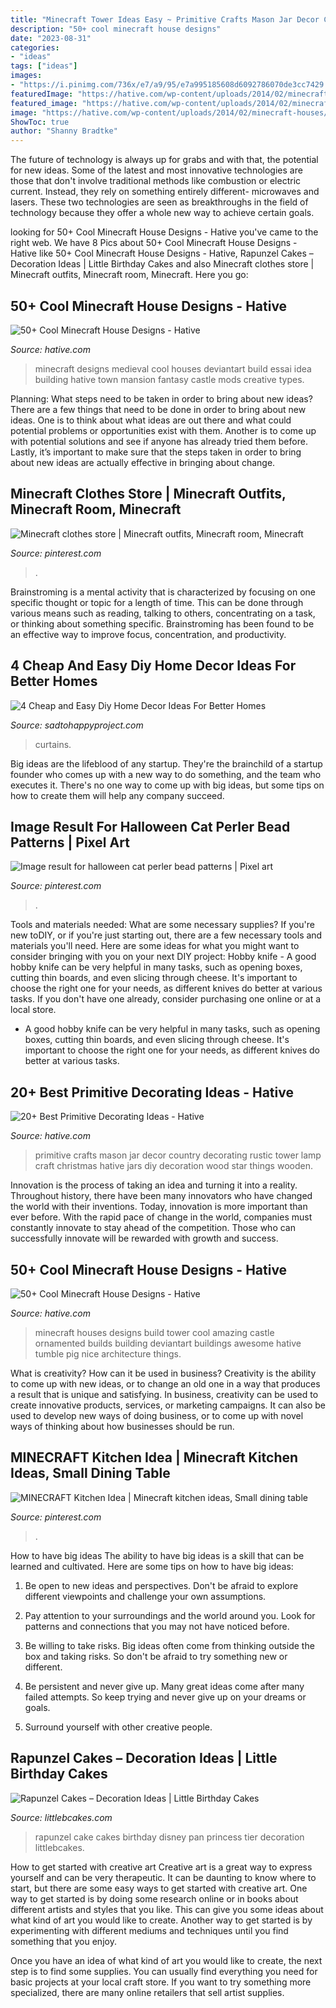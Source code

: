 ```yaml
---
title: "Minecraft Tower Ideas Easy ~ Primitive Crafts Mason Jar Decor Country Decorating Rustic Tower Lamp Craft Christmas Hative Jars Diy Decoration Wood Star Things Wooden"
description: "50+ cool minecraft house designs"
date: "2023-08-31"
categories:
- "ideas"
tags: ["ideas"]
images:
- "https://i.pinimg.com/736x/e7/a9/95/e7a995185608d6092786070de3cc7429.jpg"
featuredImage: "https://hative.com/wp-content/uploads/2014/02/minecraft-houses/medieval-house-idea-24.jpg"
featured_image: "https://hative.com/wp-content/uploads/2014/02/minecraft-houses/ornamented-tower-design-50.jpg"
image: "https://hative.com/wp-content/uploads/2014/02/minecraft-houses/medieval-house-idea-24.jpg"
ShowToc: true
author: "Shanny Bradtke"
---
```



The future of technology is always up for grabs and with that, the potential for new ideas. Some of the latest and most innovative technologies are those that don't involve traditional methods like combustion or electric current. Instead, they rely on something entirely different- microwaves and lasers. These two technologies are seen as breakthroughs in the field of technology because they offer a whole new way to achieve certain goals.

	

		
looking for 50+ Cool Minecraft House Designs - Hative you've came to the right web. We have 8 Pics about 50+ Cool Minecraft House Designs - Hative like 50+ Cool Minecraft House Designs - Hative, Rapunzel Cakes – Decoration Ideas | Little Birthday Cakes and also Minecraft clothes store | Minecraft outfits, Minecraft room, Minecraft. Here you go:
		
    
## 50+ Cool Minecraft House Designs - Hative

<img loading=lazy src="https://hative.com/wp-content/uploads/2014/02/minecraft-houses/medieval-house-idea-24.jpg" onerror="this.onerror=null;this.src='https://tse3.mm.bing.net/th?id=OIP.FC_cKkRqnPdJjjE61TbQCwHaD7&amp;pid=15.1';" alt="50+ Cool Minecraft House Designs - Hative">

_Source: hative.com_

>minecraft designs medieval cool houses deviantart build essai idea building hative town mansion fantasy castle mods creative types. 

	

Planning: What steps need to be taken in order to bring about new ideas?
There are a few things that need to be done in order to bring about new ideas. One is to think about what ideas are out there and what could potential problems or opportunities exist with them. Another is to come up with potential solutions and see if anyone has already tried them before. Lastly, it’s important to make sure that the steps taken in order to bring about new ideas are actually effective in bringing about change.

    
## Minecraft Clothes Store | Minecraft Outfits, Minecraft Room, Minecraft

<img loading=lazy src="https://i.pinimg.com/736x/e7/a9/95/e7a995185608d6092786070de3cc7429.jpg" onerror="this.onerror=null;this.src='https://tse1.mm.bing.net/th?id=OIP.EWZEk_YF1wX2y0WnGsbDMwHaDX&amp;pid=15.1';" alt="Minecraft clothes store | Minecraft outfits, Minecraft room, Minecraft">

_Source: pinterest.com_

>. 

	

Brainstroming is a mental activity that is characterized by focusing on one specific thought or topic for a length of time. This can be done through various means such as reading, talking to others, concentrating on a task, or thinking about something specific. Brainstroming has been found to be an effective way to improve focus, concentration, and productivity.

    
## 4 Cheap And Easy Diy Home Decor Ideas For Better Homes

<img loading=lazy src="https://sadtohappyproject.com/wp-content/uploads/2015/01/how-to-make-no-sew-curtains-out-of-sheets.jpg" onerror="this.onerror=null;this.src='https://tse1.mm.bing.net/th?id=OIP.Ge-sjIBomUzGjLC-wH9ZIwHaKv&amp;pid=15.1';" alt="4 Cheap and Easy Diy Home Decor Ideas For Better Homes">

_Source: sadtohappyproject.com_

>curtains. 

	

Big ideas are the lifeblood of any startup. They're the brainchild of a startup founder who comes up with a new way to do something, and the team who executes it. There's no one way to come up with big ideas, but some tips on how to create them will help any company succeed.

    
## Image Result For Halloween Cat Perler Bead Patterns | Pixel Art

<img loading=lazy src="https://i.pinimg.com/736x/92/cf/70/92cf702caa670b2b5d7731763f205d67.jpg" onerror="this.onerror=null;this.src='https://tse4.mm.bing.net/th?id=OIP.TlIl5Tg9zG1dluUppJ0OowHaKX&amp;pid=15.1';" alt="Image result for halloween cat perler bead patterns | Pixel art">

_Source: pinterest.com_

>. 

	

Tools and materials needed: What are some necessary supplies?
If you're new toDIY, or if you're just starting out, there are a few necessary tools and materials you'll need. Here are some ideas for what you might want to consider bringing with you on your next DIY project:
Hobby knife - A good hobby knife can be very helpful in many tasks, such as opening boxes, cutting thin boards, and even slicing through cheese. It's important to choose the right one for your needs, as different knives do better at various tasks. If you don't have one already, consider purchasing one online or at a local store.

- A good hobby knife can be very helpful in many tasks, such as opening boxes, cutting thin boards, and even slicing through cheese. It's important to choose the right one for your needs, as different knives do better at various tasks.

    
## 20+ Best Primitive Decorating Ideas - Hative

<img loading=lazy src="https://hative.com/wp-content/uploads/2014/05/primitive-decorating-ideas/13-primitive-mason-jar-tower.jpg" onerror="this.onerror=null;this.src='https://tse1.mm.bing.net/th?id=OIP.vhDe8qGdeoYJ6vOy_MOoVQHaJ4&amp;pid=15.1';" alt="20+ Best Primitive Decorating Ideas - Hative">

_Source: hative.com_

>primitive crafts mason jar decor country decorating rustic tower lamp craft christmas hative jars diy decoration wood star things wooden. 

	

Innovation is the process of taking an idea and turning it into a reality. Throughout history, there have been many innovators who have changed the world with their inventions. Today, innovation is more important than ever before. With the rapid pace of change in the world, companies must constantly innovate to stay ahead of the competition. Those who can successfully innovate will be rewarded with growth and success.

    
## 50+ Cool Minecraft House Designs - Hative

<img loading=lazy src="https://hative.com/wp-content/uploads/2014/02/minecraft-houses/ornamented-tower-design-50.jpg" onerror="this.onerror=null;this.src='https://tse3.mm.bing.net/th?id=OIP.jFE6Rn2X-AZM-wvAArdkOQHaJH&amp;pid=15.1';" alt="50+ Cool Minecraft House Designs - Hative">

_Source: hative.com_

>minecraft houses designs build tower cool amazing castle ornamented builds building deviantart buildings awesome hative tumble pig nice architecture things. 

	

What is creativity? How can it be used in business?
Creativity is the ability to come up with new ideas, or to change an old one in a way that produces a result that is unique and satisfying. In business, creativity can be used to create innovative products, services, or marketing campaigns. It can also be used to develop new ways of doing business, or to come up with novel ways of thinking about how businesses should be run.

    
## MINECRAFT Kitchen Idea | Minecraft Kitchen Ideas, Small Dining Table

<img loading=lazy src="https://i.pinimg.com/736x/f8/12/00/f81200f3878bd1851fe64fc4fae874c8.jpg" onerror="this.onerror=null;this.src='https://tse2.mm.bing.net/th?id=OIP.WHtSr7jnvlkga67DCCHNwwHaJ3&amp;pid=15.1';" alt="MINECRAFT Kitchen Idea | Minecraft kitchen ideas, Small dining table">

_Source: pinterest.com_

>. 

	

How to have big ideas
The ability to have big ideas is a skill that can be learned and cultivated. Here are some tips on how to have big ideas:
1. Be open to new ideas and perspectives. Don't be afraid to explore different viewpoints and challenge your own assumptions.

2. Pay attention to your surroundings and the world around you. Look for patterns and connections that you may not have noticed before.

3. Be willing to take risks. Big ideas often come from thinking outside the box and taking risks. So don't be afraid to try something new or different.

4. Be persistent and never give up. Many great ideas come after many failed attempts. So keep trying and never give up on your dreams or goals.

5. Surround yourself with other creative people.

    
## Rapunzel Cakes – Decoration Ideas | Little Birthday Cakes

<img loading=lazy src="http://www.littlebcakes.com/wp-content/uploads/2013/08/Rapunzel-Cake-Pan.jpg" onerror="this.onerror=null;this.src='https://tse3.mm.bing.net/th?id=OIP.tqgWB2Q-8wN5bo5QcUhSjQHaKI&amp;pid=15.1';" alt="Rapunzel Cakes – Decoration Ideas | Little Birthday Cakes">

_Source: littlebcakes.com_

>rapunzel cake cakes birthday disney pan princess tier decoration littlebcakes. 

	

How to get started with creative art
Creative art is a great way to express yourself and can be very therapeutic. It can be daunting to know where to start, but there are some easy ways to get started with creative art.
One way to get started is by doing some research online or in books about different artists and styles that you like. This can give you some ideas about what kind of art you would like to create. Another way to get started is by experimenting with different mediums and techniques until you find something that you enjoy.

Once you have an idea of what kind of art you would like to create, the next step is to find some supplies. You can usually find everything you need for basic projects at your local craft store. If you want to try something more specialized, there are many online retailers that sell artist supplies.

